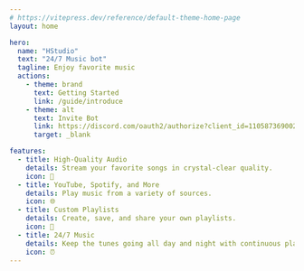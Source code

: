 ```yaml
---
# https://vitepress.dev/reference/default-theme-home-page
layout: home

hero:
  name: "HStudio"
  text: "24/7 Music bot"
  tagline: Enjoy favorite music
  actions:
    - theme: brand
      text: Getting Started
      link: /guide/introduce
    - theme: alt
      text: Invite Bot
      link: https://discord.com/oauth2/authorize?client_id=1105873690022924450
      target: _blank

features:
  - title: High-Quality Audio
    details: Stream your favorite songs in crystal-clear quality.
    icon: 🎵
  - title: YouTube, Spotify, and More
    details: Play music from a variety of sources.
    icon: 🌐
  - title: Custom Playlists
    details: Create, save, and share your own playlists.
    icon: 📂
  - title: 24/7 Music
    details: Keep the tunes going all day and night with continuous play.
    icon: ⏰
---
```


